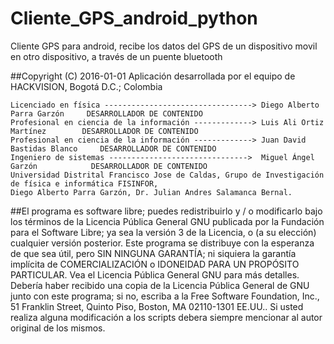 # Cliente_GPS_android_python
Cliente GPS para android, recibe los datos del GPS de un dispositivo movil en otro dispositivo, a través de un puente bluetooth

##Copyright (C) 2016-01-01  Aplicación desarrollada por el equipo de HACKVISION, Bogotá D.C.; Colombia

	Licenciado en física ---------------------------------> Diego Alberto Parra Garzón     DESARROLLADOR DE CONTENIDO 
	Profesional en ciencia de la información -------------> Luis Ali Ortiz Martínez        DESARROLLADOR DE CONTENIDO  
	Profesional en ciencia de la información -------------> Juan David Bastidas Blanco     DESARROLLADOR DE CONTENIDO
	Ingeniero de sistemas ------------------------------->  Miguel Ángel Garzón            DESARROLLADOR DE CONTENIDO
 	Universidad Distrital Francisco Jose de Caldas, Grupo de Investigación de física e informática FISINFOR, 
	Diego Alberto Parra Garzón, Dr. Julian Andres Salamanca Bernal.

##El programa  es software libre; puedes redistribuirlo y / o modificarlo bajo los términos de la Licencia Pública General GNU publicada por la Fundación para el Software Libre; ya sea la versión 3 de la Licencia, o (a su elección) cualquier versión posterior. 
Este programa se distribuye con la esperanza de que sea útil, pero SIN NINGUNA GARANTÍA; ni siquiera la garantía implícita de COMERCIALIZACIÓN o IDONEIDAD PARA UN PROPÓSITO PARTICULAR. Vea el Licencia Pública General GNU para más detalles. 
Debería haber recibido una copia de la Licencia Pública General de GNU junto con este programa; si no, escriba a la Free Software Foundation, Inc., 51 Franklin Street, Quinto Piso, Boston, MA 02110-1301 EE.UU..
Si usted realiza alguna modificación a los scripts debera siempre mencionar al autor original de los mismos.




